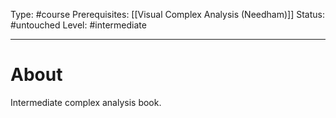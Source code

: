 Type: #course
Prerequisites: [[Visual Complex Analysis (Needham)]]
Status: #untouched 
Level: #intermediate 

----
# About

Intermediate complex analysis book.